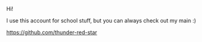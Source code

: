 Hi!

I use this account for school stuff, but you can always check out my main :)

https://github.com/thunder-red-star
